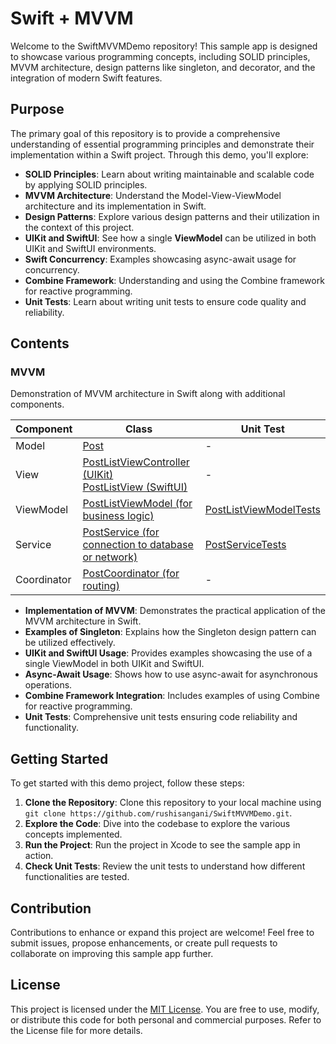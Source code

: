 # Swift + MVVM

Welcome to the SwiftMVVMDemo repository! This sample app is designed to showcase various programming concepts, including SOLID principles, MVVM architecture, design patterns like singleton, and decorator, and the integration of modern Swift features. 

## Purpose

The primary goal of this repository is to provide a comprehensive understanding of essential programming principles and demonstrate their implementation within a Swift project. Through this demo, you'll explore:

- **SOLID Principles**: Learn about writing maintainable and scalable code by applying SOLID principles.
- **MVVM Architecture**: Understand the Model-View-ViewModel architecture and its implementation in Swift.
- **Design Patterns**: Explore various design patterns and their utilization in the context of this project.
- **UIKit and SwiftUI**: See how a single **ViewModel** can be utilized in both UIKit and SwiftUI environments.
- **Swift Concurrency**: Examples showcasing async-await usage for concurrency.
- **Combine Framework**: Understanding and using the Combine framework for reactive programming.
- **Unit Tests**: Learn about writing unit tests to ensure code quality and reliability.

## Contents

### MVVM
Demonstration of MVVM architecture in Swift along with additional components.

| Component   | Class                                                                                      | Unit Test                                               |
|-------------|--------------------------------------------------------------------------------------------|---------------------------------------------------------|
| Model       | [Post](../SwiftMVVMDemo/Models/Post.swift)                                                 | -                                                       |
| View        | [PostListViewController (UIKit)](../SwiftMVVMDemo/Views/PostList/UIKit/PostListViewController.swift) <br> [PostListView (SwiftUI)](../SwiftMVVMDemo/Views/PostList/SwiftUI/PostListView.swift) | -                                                       |
| ViewModel   | [PostListViewModel (for business logic)](../SwiftMVVMDemo/Views/PostList/PostListViewModel.swift)       | [PostListViewModelTests](../SwiftMVVMDemoTests/PostTests/PostListViewModelTests.swift)                                                       |
| Service     | [PostService (for connection to database or network)](../SwiftMVVMDemo/Services/PhotoService.swift) | [PostServiceTests](../SwiftMVVMDemoTests/PostTests/PostServiceTests.swift)                                                       |
| Coordinator | [PostCoordinator (for routing)](../SwiftMVVMDemo/Views/PostList/UIKit/PostCoordinator.swift) | -                                                       |



- **Implementation of MVVM**: Demonstrates the practical application of the MVVM architecture in Swift.
- **Examples of Singleton**: Explains how the Singleton design pattern can be utilized effectively.
- **UIKit and SwiftUI Usage**: Provides examples showcasing the use of a single ViewModel in both UIKit and SwiftUI.
- **Async-Await Usage**: Shows how to use async-await for asynchronous operations.
- **Combine Framework Integration**: Includes examples of using Combine for reactive programming.
- **Unit Tests**: Comprehensive unit tests ensuring code reliability and functionality.

## Getting Started

To get started with this demo project, follow these steps:

1. **Clone the Repository**: Clone this repository to your local machine using `git clone https://github.com/rushisangani/SwiftMVVMDemo.git`.
2. **Explore the Code**: Dive into the codebase to explore the various concepts implemented.
3. **Run the Project**: Run the project in Xcode to see the sample app in action.
4. **Check Unit Tests**: Review the unit tests to understand how different functionalities are tested.

## Contribution

Contributions to enhance or expand this project are welcome! Feel free to submit issues, propose enhancements, or create pull requests to collaborate on improving this sample app further.

## License

This project is licensed under the [MIT License](LICENSE). You are free to use, modify, or distribute this code for both personal and commercial purposes. Refer to the License file for more details.
